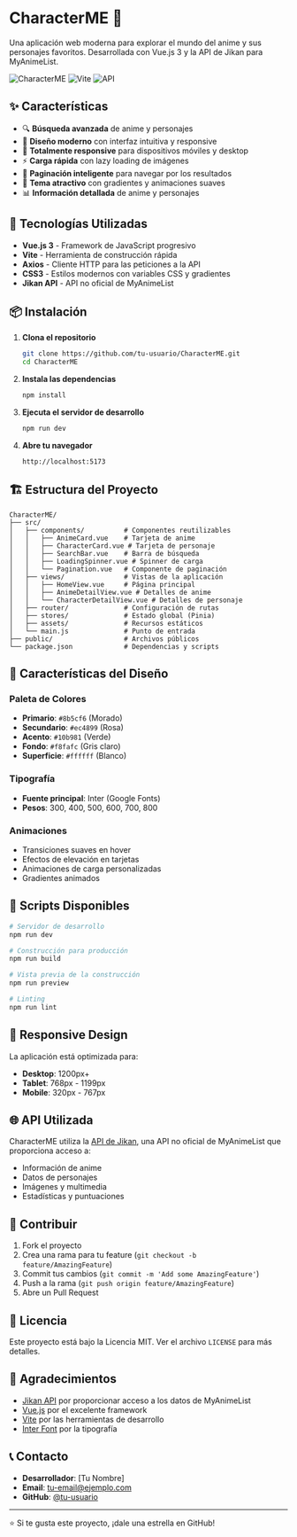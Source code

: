 # CharacterME 🎌

Una aplicación web moderna para explorar el mundo del anime y sus personajes favoritos. Desarrollada con Vue.js 3 y la API de Jikan para MyAnimeList.

![CharacterME](https://img.shields.io/badge/Vue.js-3.x-4FC08D?style=for-the-badge&logo=vue.js&logoColor=white)
![Vite](https://img.shields.io/badge/Vite-4.x-646CFF?style=for-the-badge&logo=vite&logoColor=white)
![API](https://img.shields.io/badge/API-Jikan-FF6B6B?style=for-the-badge)

## ✨ Características

- 🔍 **Búsqueda avanzada** de anime y personajes
- 🎨 **Diseño moderno** con interfaz intuitiva y responsive
- 📱 **Totalmente responsive** para dispositivos móviles y desktop
- ⚡ **Carga rápida** con lazy loading de imágenes
- 🎯 **Paginación inteligente** para navegar por los resultados
- 🌈 **Tema atractivo** con gradientes y animaciones suaves
- 📊 **Información detallada** de anime y personajes

## 🚀 Tecnologías Utilizadas

- **Vue.js 3** - Framework de JavaScript progresivo
- **Vite** - Herramienta de construcción rápida
- **Axios** - Cliente HTTP para las peticiones a la API
- **CSS3** - Estilos modernos con variables CSS y gradientes
- **Jikan API** - API no oficial de MyAnimeList

## 📦 Instalación

1. **Clona el repositorio**

   ```bash
   git clone https://github.com/tu-usuario/CharacterME.git
   cd CharacterME
   ```

2. **Instala las dependencias**

   ```bash
   npm install
   ```

3. **Ejecuta el servidor de desarrollo**

   ```bash
   npm run dev
   ```

4. **Abre tu navegador**
   ```
   http://localhost:5173
   ```

## 🏗️ Estructura del Proyecto

```
CharacterME/
├── src/
│   ├── components/          # Componentes reutilizables
│   │   ├── AnimeCard.vue    # Tarjeta de anime
│   │   ├── CharacterCard.vue # Tarjeta de personaje
│   │   ├── SearchBar.vue    # Barra de búsqueda
│   │   ├── LoadingSpinner.vue # Spinner de carga
│   │   └── Pagination.vue   # Componente de paginación
│   ├── views/               # Vistas de la aplicación
│   │   ├── HomeView.vue     # Página principal
│   │   ├── AnimeDetailView.vue # Detalles de anime
│   │   └── CharacterDetailView.vue # Detalles de personaje
│   ├── router/              # Configuración de rutas
│   ├── stores/              # Estado global (Pinia)
│   ├── assets/              # Recursos estáticos
│   └── main.js              # Punto de entrada
├── public/                  # Archivos públicos
└── package.json             # Dependencias y scripts
```

## 🎨 Características del Diseño

### Paleta de Colores

- **Primario**: `#8b5cf6` (Morado)
- **Secundario**: `#ec4899` (Rosa)
- **Acento**: `#10b981` (Verde)
- **Fondo**: `#f8fafc` (Gris claro)
- **Superficie**: `#ffffff` (Blanco)

### Tipografía

- **Fuente principal**: Inter (Google Fonts)
- **Pesos**: 300, 400, 500, 600, 700, 800

### Animaciones

- Transiciones suaves en hover
- Efectos de elevación en tarjetas
- Animaciones de carga personalizadas
- Gradientes animados

## 🔧 Scripts Disponibles

```bash
# Servidor de desarrollo
npm run dev

# Construcción para producción
npm run build

# Vista previa de la construcción
npm run preview

# Linting
npm run lint
```

## 📱 Responsive Design

La aplicación está optimizada para:

- **Desktop**: 1200px+
- **Tablet**: 768px - 1199px
- **Mobile**: 320px - 767px

## 🌐 API Utilizada

CharacterME utiliza la [API de Jikan](https://jikan.moe/), una API no oficial de MyAnimeList que proporciona acceso a:

- Información de anime
- Datos de personajes
- Imágenes y multimedia
- Estadísticas y puntuaciones

## 🤝 Contribuir

1. Fork el proyecto
2. Crea una rama para tu feature (`git checkout -b feature/AmazingFeature`)
3. Commit tus cambios (`git commit -m 'Add some AmazingFeature'`)
4. Push a la rama (`git push origin feature/AmazingFeature`)
5. Abre un Pull Request

## 📄 Licencia

Este proyecto está bajo la Licencia MIT. Ver el archivo `LICENSE` para más detalles.

## 🙏 Agradecimientos

- [Jikan API](https://jikan.moe/) por proporcionar acceso a los datos de MyAnimeList
- [Vue.js](https://vuejs.org/) por el excelente framework
- [Vite](https://vitejs.dev/) por las herramientas de desarrollo
- [Inter Font](https://rsms.me/inter/) por la tipografía

## 📞 Contacto

- **Desarrollador**: [Tu Nombre]
- **Email**: tu-email@ejemplo.com
- **GitHub**: [@tu-usuario](https://github.com/tu-usuario)

---

⭐ Si te gusta este proyecto, ¡dale una estrella en GitHub!
